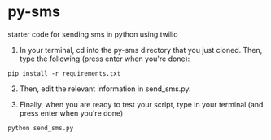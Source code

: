 # py-sms
starter code for sending sms in python using twilio

1. In your terminal, cd into the py-sms directory that you just cloned.  Then, type the following (press enter when you're done):
```
pip install -r requirements.txt
```
2. Then, edit the relevant information in send_sms.py.

3. Finally, when you are ready to test your script, type in your terminal (and press enter when you're done)
```
python send_sms.py
```
